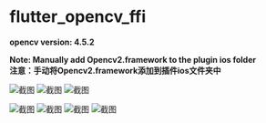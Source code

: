 # flutter_opencv_ffi
**opencv version: 4.5.2**

**Note: Manually add Opencv2.framework to the plugin ios folder**  
**注意：手动将Opencv2.framework添加到插件ios文件夹中**

![截图](https://github.com/hwh97/screenshot_res/blob/master/flutter_opencv_ffi/a-s-1.png)
![截图](https://github.com/hwh97/screenshot_res/blob/master/flutter_opencv_ffi/a-s-2.png)
![截图](https://github.com/hwh97/screenshot_res/blob/master/flutter_opencv_ffi/a-s-3.jpg)

![截图](https://github.com/hwh97/screenshot_res/blob/master/flutter_opencv_ffi/i-s-1.PNG)
![截图](https://github.com/hwh97/screenshot_res/blob/master/flutter_opencv_ffi/i-s-2.PNG)
![截图](https://github.com/hwh97/screenshot_res/blob/master/flutter_opencv_ffi/i-s-3.PNG)
![截图](https://github.com/hwh97/screenshot_res/blob/master/flutter_opencv_ffi/i-s-4.PNG)